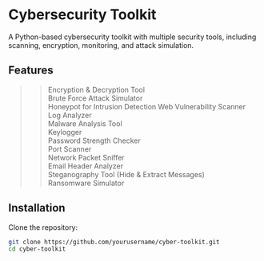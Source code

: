 # Cybersecurity Toolkit  

A Python-based cybersecurity toolkit with multiple security tools, including scanning, encryption, monitoring, and attack simulation.  

## Features  
>> Encryption & Decryption Tool  
>>  Brute Force Attack Simulator  
>>  Honeypot for Intrusion Detection
>>  Web Vulnerability Scanner  
>>  Log Analyzer  
>>  Malware Analysis Tool  
>> Keylogger  
>> Password Strength Checker  
>> Port Scanner  
>> Network Packet Sniffer  
>> Email Header Analyzer  
>> Steganography Tool (Hide & Extract Messages)  
>>  Ransomware Simulator  

## Installation  
Clone the repository:  
```bash
git clone https://github.com/yourusername/cyber-toolkit.git
cd cyber-toolkit
